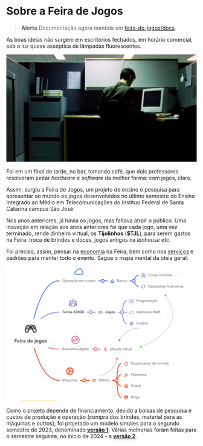 # Sobre a Feira de Jogos

> **Alerta**
Documentação agora mantida em [feira-de-jogos/docs](https://github.com/feira-de-jogos/feira-de-jogos/tree/main/docs).

As boas ideias não surgem em escritórios fechados, em horário comercial, sob a luz quase asséptica de lâmpadas fluorescentes.

![Matrix](imagens/matrix.jpeg)

Foi em um final de tarde, no bar, tomando café, que dois professores resolveram juntar *hardware* e *software* da melhor forma: com jogos, claro.

Assim, surgiu a Feira de Jogos, um projeto de ensino e pesquisa para apresentar ao mundo os jogos desenvolvidos no último semestre do Ensino Integrado ao Médio em Telecomunicações do Instituo Federal de Santa Catarina campus São José.

Nos anos anteriores, já havia os jogos, mas faltava  atrair o público. Uma inovação em relação aos anos anteriores foi que cada jogo, uma vez terminado, rende dinheiro virtual, os **Tijolinhos** (**$TJL**), para serem gastos na Feira: troca de brindes e doces, jogos antigos na *lanhouse* etc.

Foi preciso, assim, pensar na [economia](economia.md) da Feira, bem como nos [serviços](serviços.md) e padrões para manter todo o evento. Segue o mapa mental da ideia geral:

![Diagrama do funcionamento da feira](imagens/infografico.jpg)

Como o projeto depende de financiamento, devido a bolsas de pesquisa e custos de produção e operação (compra dos brindes, material para as máquinas e outros), foi projetado um modelo simples para o segundo semestre de 2023, denominado [**versão 1**](v1/README.md). Várias melhorias foram feitas para o semestre seguinte, no início de 2024 - a [**versão 2**](v2/README.md).
